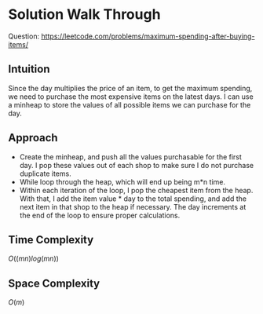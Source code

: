 # Solution Walk Through
Question: https://leetcode.com/problems/maximum-spending-after-buying-items/

## Intuition
Since the day multiplies the price of an item, to get the maximum spending, we need to purchase the most expensive items on the latest days. I can use a minheap to store the values of all possible items we can purchase for the day.

## Approach
- Create the minheap, and push all the values purchasable for the first day. I pop these values out of each shop to make sure I do not purchase duplicate items.
- While loop through the heap, which will end up being m*n time.
- Within each iteration of the loop, I pop the cheapest item from the heap. With that, I add the item value * day to the total spending, and add the next item in that shop to the heap if necessary. The day increments at the end of the loop to ensure proper calculations.

## Time Complexity
$O((mn)log(mn))$

## Space Complexity
$O(m)$